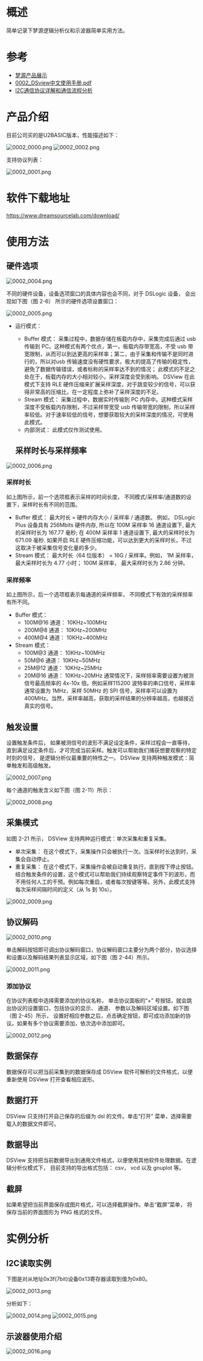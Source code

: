 # 概述

简单记录下梦源逻辑分析仪和示波器简单实用方法。

# 参考

* [梦源产品展示](http://www.dslogic.cn/Products-13299878.html)
* [0002_DSview中文使用手册.pdf](refers/0002_DSview中文使用手册.pdf)
* [I2C通信协议详解和通信流程分析](https://blog.csdn.net/weixin_42031299/article/details/123602636)

# 产品介绍

目前公司买的是U2BASIC版本，性能描述如下：

![0002_0000.png](images/0002_0000.png)
![0002_0002.png](images/0002_0002.png)

支持协议列表：

![0002_0001.png](images/0002_0001.png)

# 软件下载地址

https://www.dreamsourcelab.com/download/

# 使用方法

## 硬件选项

![0002_0004.png](images/0002_0004.png)

不同的硬件设备，设备选项窗口的具体内容也会不同，对于 DSLogic 设备，
会出现如下图（图 2-6） 所示的硬件选项设置窗口：

![0002_0005.png](images/0002_0005.png)

* 运行模式：
  * Buffer 模式： 采集过程中，数据存储在板载内存中，采集完成后通过 usb传输到 PC。这种模式有两个优点，第一，板载内存带宽高，不受 usb 带宽限制，从而可以到达更高的采样率；第二，由于采集和传输不是同时进行的，所以对usb 传输速度没有硬性要求，极大的提高了传输的稳定性， 避免了数据传输错误，或者标称的采样率达不到的情况； 此模式的不足之处在于，板载内存的大小相对较小，采样深度会受到影响。 DSView 在此模式下支持 RLE 硬件压缩来扩展采样深度，对于跳变较少的信号，可以获得非常高的压缩比，在一定程度上弥补了采样深度的不足。
  * Stream 模式： 采集过程中，数据实时传输到 PC 内存中。这种模式采样深度不受板载内存限制，不过采样带宽受 usb 传输带宽的限制，所以采样率较低。对于速率较低的信号，想要获取较大的采样深度的情况，可使用此模式。
  * 内部测试： 此模式仅作测试使用。

  ## 采样时长与采样频率

![0002_0006.png](images/0002_0006.png)

### 采样时长

如上图所示，前一个选项框表示采样的时间长度， 不同模式/采样率/通道数的设置下，采样时长有不同的范围。
* Buffer 模式： 最大时长 = 硬件内存大小 / 采样率 / 通道数。 例如， DSLogic Plus 设备具有 256Mbits 硬件内存, 所以在 100M 采样率 16 通道设置下, 最大的采样时长为 167.77 毫秒; 在 400M 采样率 1 通道设置下, 最大的采样时长为 671.09 毫秒. 如果开启 RLE 硬件压缩功能，可以达到更大的采样时长，不过这取决于被采集信号变化量的多少。
* Stream 模式： 最大时长（64 位版本） = 16G / 采样率。例如， 1M 采样率，最大采样时长为 4.77 小时； 100M 采样率， 最大采样时长为 2.86 分钟。

### 采样频率

如上图所示，后一个选项框表示每通道的采样频率， 不同模式下有效的采样频率有所不同。
* Buffer 模式：
  * 100M@16 通道： 10KHz~100MHz
  * 200M@8 通道： 10KHz~200MHz
  * 400M@4 通道： 10KHz~400MHz
* Stream 模式：
  * 100M@3 通道： 10KHz~100MHz
  * 50M@6 通道： 10KHz~50MHz
  * 25M@12 通道： 10KHz~25MHz
  * 20M@16 通道： 10KHz~20MHz
通常情况下，采样频率需要设置为被测信号最高频率的 4x-10x 倍。例如采样115200 波特率的串口信号，采样率通常设置为 1MHz，采样 50MHz 的 SPI 信号，采样率可以设置为 400MHz。当然，采样率越高，获取的采样结果的分辨率越高，也越接近真实的信号。

## 触发设置
设置触发条件后， 如果被测信号的波形不满足设定条件，采样过程会一直等待，直到满足设定条件后，才可完成当前采样。触发可以帮助我们捕获想要观察的特定时刻的信号， 是逻辑分析仪最重要的特性之一。 DSView 支持两种触发模式：简单触发和高级触发。

![0002_0007.png](images/0002_0007.png)

每个通道的触发含义如下图（图 2-11）所示：

![0002_0008.png](images/0002_0008.png)

## 采集模式

如图 2-21 所示， DSView 支持两种运行模式：单次采集和重复采集。

* 单次采集： 在这个模式下，采集操作只会被执行一次。当采样时长达到时，采集会自动停止。
* 重复采集： 在这个模式下，采集操作会被自动重复执行，直到按下停止按钮。结合触发条件的设置，这个模式可以帮助我们持续观察特定事件下的波形，而不用任何人工的干预。例如每次重启，或者每次按键等等。另外，此模式支持每次采样间隔时间的定义（从 1s 到 10s）。

![0002_0009.png](images/0002_0009.png)

## 协议解码

![0002_0010.png](images/0002_0010.png)

单击解码按钮即可调出协议解码窗口，协议解码窗口主要分为两个部分，协议选择和设置以及解码结果列表显示区域，如下图（图 2-44）所示。

![0002_0011.png](images/0002_0011.png)

### 添加协议

在协议列表框中选择需要添加的协议名称， 单击协议面板的“+” 号按钮，就会跳出协议的设置窗口，包括协议的显示、 通道、 参数以及解码区域设置。如下图（图 2-45）所示， 设置好相应参数之后，点击确定按钮，即可成功添加新的协议。如果有多个协议需要添加，依次选中添加即可。

![0002_0012.png](images/0002_0012.png)

## 数据保存

数据保存可以把当前采集到的数据保存成 DSView 软件可解析的文件格式，以便重新使用 DSView 打开查看相应波形。

## 数据打开

DSView 只支持打开自己保存的后缀为 dsl 的文件。单击“打开” 菜单，选择需要载入的数据文件即可。

## 数据导出

DSView 支持把当前数据导出到通用文件格式，以便使用其他软件处理数据。在逻辑分析仪模式下， 目前支持的导出格式包括： csv， vcd 以及 gnuplot 等。

## 截屏

如果希望把当前界面保存成图片格式，可以选择截屏操作。单击“截屏”菜单， 将保存当前的界面图形为 PNG 格式的文件。

# 实例分析

## I2C读取实例

下图是对从地址0x3f(7bit)设备0x13寄存器读取到值为0x80。

![0002_0013.png](images/0002_0013.png)

分析如下：

![0002_0014.png](images/0002_0014.png)
![0002_0015.png](images/0002_0015.png)

## 示波器使用介绍

![0002_0016.png](images/0002_0016.png)